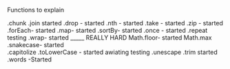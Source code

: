 

Functions to explain

.chunk
.join started 
.drop - started
.nth - started 
.take - started 
.zip - started 
.forEach- started
.map- started
.sortBy- started
.once - started 
.repeat testing
.wrap- started _____ REALLY HARD 
Math.floor- started 
Math.max 
.snakecase- started  
.capitolize
.toLowerCase - started awiating testing 
.unescape 
.trim started
.words -Started 

